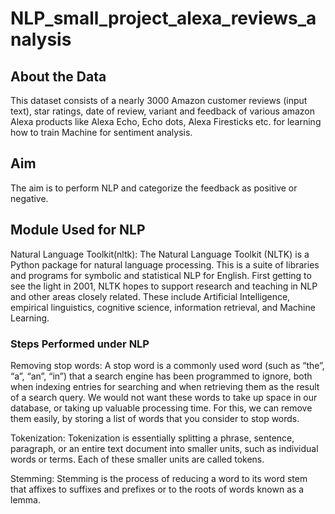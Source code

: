 # NLP_small_project_alexa_reviews_analysis
## About the Data
This dataset consists of a nearly 3000 Amazon customer reviews (input text), star ratings, date of review, variant and feedback of various amazon Alexa products like Alexa Echo, Echo dots, Alexa Firesticks etc. for learning how to train Machine for sentiment analysis.

## Aim
The aim is to perform NLP and categorize the feedback as positive or negative.

## Module Used for NLP
Natural Language Toolkit(nltk): The Natural Language Toolkit (NLTK) is a Python package for natural language processing. This is a suite of libraries and programs for symbolic and statistical NLP for English. First getting to see the light in 2001, NLTK hopes to support research and teaching in NLP and other areas closely related. These include Artificial Intelligence, empirical linguistics, cognitive science, information retrieval, and Machine Learning.

### Steps Performed under NLP
Removing stop words: A stop word is a commonly used word (such as “the”, “a”, “an”, “in”) that a search engine has been programmed to ignore, both when indexing entries for searching and when retrieving them as the result of a search query. We would not want these words to take up space in our database, or taking up valuable processing time. For this, we can remove them easily, by storing a list of words that you consider to stop words.

Tokenization: Tokenization is essentially splitting a phrase, sentence, paragraph, or an entire text document into smaller units, such as individual words or terms. Each of these smaller units are called tokens.

Stemming: Stemming is the process of reducing a word to its word stem that affixes to suffixes and prefixes or to the roots of words known as a lemma.
